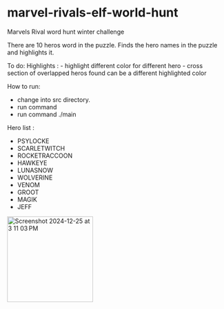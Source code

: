 # marvel-rivals-elf-world-hunt
Marvels Rival word hunt winter challenge

There are 10 heros word in the puzzle. Finds the hero names in the puzzle and highlights it. 

To do: 
Highlights :  - highlight different color for different hero
              - cross section of overlapped heros found can be a different highlighted color

How to run:
  - change into src directory.
  - run command <make>
  - run command ./main

Hero list :
  - PSYLOCKE
  - SCARLETWITCH
  - ROCKETRACCOON
  - HAWKEYE
  - LUNASNOW
  - WOLVERINE
  - VENOM
  - GROOT
  - MAGIK
  - JEFF
<img width="199" alt="Screenshot 2024-12-25 at 3 11 03 PM" src="https://github.com/user-attachments/assets/c100ce1b-90b8-4216-be6a-10922495cf14" />
